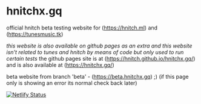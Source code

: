 # hnitchx.gq
official hnitch beta testing website for (https://hnitch.ml) and (https://tunesmusic.tk)

*this website is also available on github pages as an extra and this website isn't related to tunes and hnitch by means of code but only used to run certain tests*
the github pages site is at (https://hnitch.github.io/hnitchx.gq/) and is also available at (https://hnitchx.gq/)

beta website from branch 'beta' - (https://beta.hnitchx.gq) ;) (if this page only is showing an error its normal check back later)

[![Netlify Status](https://api.netlify.com/api/v1/badges/224d1d40-4347-43d5-822e-f5a5b8daa515/deploy-status)](https://app.netlify.com/sites/hnitchxgq/deploys)
